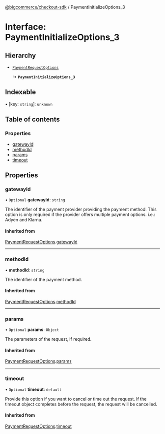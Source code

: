 [@bigcommerce/checkout-sdk](../README.md) / PaymentInitializeOptions_3

# Interface: PaymentInitializeOptions\_3

## Hierarchy

- [`PaymentRequestOptions`](PaymentRequestOptions.md)

  ↳ **`PaymentInitializeOptions_3`**

## Indexable

▪ [key: `string`]: `unknown`

## Table of contents

### Properties

- [gatewayId](PaymentInitializeOptions_3.md#gatewayid)
- [methodId](PaymentInitializeOptions_3.md#methodid)
- [params](PaymentInitializeOptions_3.md#params)
- [timeout](PaymentInitializeOptions_3.md#timeout)

## Properties

### gatewayId

• `Optional` **gatewayId**: `string`

The identifier of the payment provider providing the payment method. This
option is only required if the provider offers multiple payment options.
i.e.: Adyen and Klarna.

#### Inherited from

[PaymentRequestOptions](PaymentRequestOptions.md).[gatewayId](PaymentRequestOptions.md#gatewayid)

___

### methodId

• **methodId**: `string`

The identifier of the payment method.

#### Inherited from

[PaymentRequestOptions](PaymentRequestOptions.md).[methodId](PaymentRequestOptions.md#methodid)

___

### params

• `Optional` **params**: `Object`

The parameters of the request, if required.

#### Inherited from

[PaymentRequestOptions](PaymentRequestOptions.md).[params](PaymentRequestOptions.md#params)

___

### timeout

• `Optional` **timeout**: `default`

Provide this option if you want to cancel or time out the request. If the
timeout object completes before the request, the request will be
cancelled.

#### Inherited from

[PaymentRequestOptions](PaymentRequestOptions.md).[timeout](PaymentRequestOptions.md#timeout)
